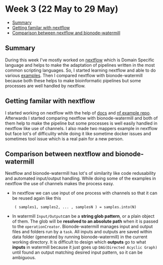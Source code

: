# Week 3 (22 May to 29 May)

- [Summary](#summary)
- [Getting familar with nextflow](#getting-familar-with-nextflow)
- [Comparison between nextflow and bionode-watermill](#comparision-between-nextflow-and-bionode-watermill)


## Summary

During this week I've mostly worked on [nextflow](https://www.nextflow.io/) which is Domain Specific language and helps to
make the adaptation of pipelines written in the most common scripting languages. So, I started learning nextflow and able to
do various [examples](https://github.com/evoxtorm/watermill_examples/tree/master/nextflow%20tutorial). Then I compared nextflow
with bionode-watermill because both these helps to make bioinformatic pipelines but some processes are well handled by 
nextflow.



## Getting familar with nextflow

I started working on nextflow with the help of [docs](https://www.nextflow.io/docs/latest/index.html) and [nf example repo](https://github.com/nextflow-io/examples).
 Afterwards I started comparing nextflow with bionode-watermill and both of them help to make the pipeline but some 
 processes is well easily handled in nextflow like use of channels. I also made two mappers example in nextflow but face lot's
 of difficulity while doing it like sometime docker issues and sometimes tool issue which is a real pain for a new person.
 


## Comparison between nextflow and bionode-watermill

Nextflow and bionode-watermill has lot's of similarity like code redusability and automated input/output handling.
While doing some of the examples in nextflow the use of channels makes the process easy.

* In nextflow we can use input of one process with channels so that it can be reused again like this
   
   ``` ( samples1, samples2, ... , samplesN ) = samples.into(N)``` 
   
* In watermill `Input/Output`can be a **string glob pattern**, or a plain object of them. The glob will be **resolved to an
absolute path** when it is passed to the `operationCreator`. Bionode-watermill manages input and output files and folders
run by a `task`. All inputs and outputs are saved within data folder (generated by running bionode-watermill) in the
current working directory. It is difficult to design which **outputs** go to what **inputs** in watermill because it just 
goes up `DAG(Directed Acyclic Graph)` until found an output matching desired input pattern, so it can be ambiguous.



